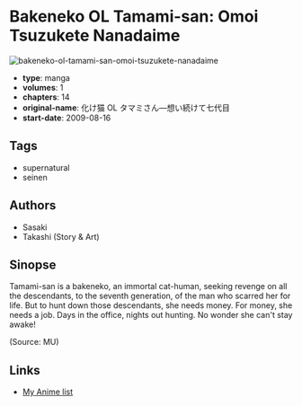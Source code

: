 # Bakeneko OL Tamami-san: Omoi Tsuzukete Nanadaime

![bakeneko-ol-tamami-san-omoi-tsuzukete-nanadaime](https://cdn.myanimelist.net/images/manga/2/148697.jpg)

-   **type**: manga
-   **volumes**: 1
-   **chapters**: 14
-   **original-name**: 化け猫 OL タマミさん―想い続けて七代目
-   **start-date**: 2009-08-16

## Tags

-   supernatural
-   seinen

## Authors

-   Sasaki
-   Takashi (Story & Art)

## Sinopse

Tamami-san is a bakeneko, an immortal cat-human, seeking revenge on all the descendants, to the seventh generation, of the man who scarred her for life. But to hunt down those descendants, she needs money. For money, she needs a job. Days in the office, nights out hunting. No wonder she can't stay awake!

(Source: MU)

## Links

-   [My Anime list](https://myanimelist.net/manga/85573/Bakeneko_OL_Tamami-san__Omoi_Tsuzukete_Nanadaime)
